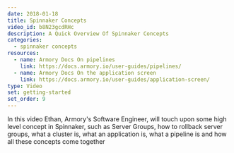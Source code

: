 ```yaml
---
date: 2018-01-18
title: Spinnaker Concepts
video_id: b8N23gcdRHc
description: A Quick Overview Of Spinnaker Concepts
categories:
  - spinnaker concepts
resources:
  - name: Armory Docs On pipelines
    link: https://docs.armory.io/user-guides/pipelines/
  - name: Armory Docs On the application screen
    link: https://docs.armory.io/user-guides/application-screen/
type: Video
set: getting-started
set_order: 9
---
```

In this video Ethan, Armory's Software Engineer, will touch upon some high level concept in Spinnaker, such as Server Groups, how to rollback server groups, what a cluster is, what an application is, what a pipeline is and how all these concepts come together

